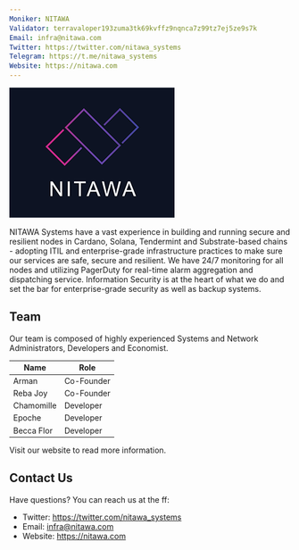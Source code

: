 ```yaml
---
Moniker: NITAWA
Validator: terravaloper193zuma3tk69kvffz9nqnca7z99tz7ej5ze9s7k
Email: infra@nitawa.com
Twitter: https://twitter.com/nitawa_systems
Telegram: https://t.me/nitawa_systems
Website: https://nitawa.com
---
```


![nitawa](nitawa.png)


NITAWA Systems have a vast experience in building and running secure and resilient nodes in Cardano, Solana, Tendermint and Substrate-based chains - adopting ITIL and enterprise-grade infrastructure practices to make sure our services are safe, secure and resilient. We have 24/7 monitoring for all nodes and utilizing PagerDuty for real-time alarm aggregation and dispatching service. Information Security is at the heart of what we do and set the bar for enterprise-grade security as well as backup systems.

## Team
Our team is composed of highly experienced Systems and Network Administrators, Developers and Economist.

| Name          | Role                |
| ------------- | ------------------- |
| Arman         | Co-Founder          |
| Reba Joy      | Co-Founder          |
| Chamomille    | Developer           |
| Epoche        | Developer           |
| Becca Flor    | Developer           |

Visit our website to read more information.

## Contact Us

Have questions? You can reach us at the ff:

- Twitter: https://twitter.com/nitawa_systems
- Email: infra@nitawa.com
- Website: https://nitawa.com

